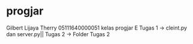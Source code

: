 # progjar
Gilbert Lijaya Therry
05111640000051
kelas progjar E
Tugas 1 -> cleint.py dan server.py||
Tugas 2 -> Folder Tugas 2
